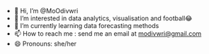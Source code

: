 - 👋 Hi, I’m @MoOdivwri
- 👀 I’m interested in data analytics, visualisation and football😂
- 🌱 I’m currently learning data forecasting methods
- 📫 How to reach me : send me an email at modivwri@gmail.com
- 😄 Pronouns: she/her
<!---
MoOdivwri/MoOdivwri is a ✨ special ✨ repository because its `README.md` (this file) appears on your GitHub profile.
You can click the Preview link to take a look at your changes.
--->
